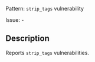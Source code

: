 Pattern: `strip_tags` vulnerability

Issue: -

## Description

Reports `strip_tags` vulnerabilities.